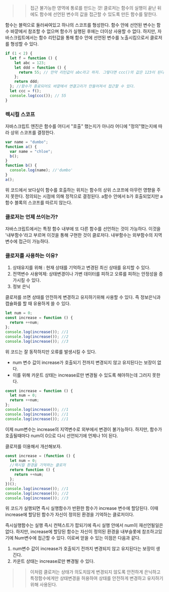 > > 접근 불가능한 영역에 통로를 만드는 것!
> > 클로저는 함수의 실행이 끝난 뒤에도 함수에 선언된 변수의 값을 접근할 수 있도록 만든 함수를 말한다.

함수는 블럭으로 둘러싸여있고 하나의 스코프를 형성한다. 함수 안에 선언된 변수는 함수 바깥에서 참조할 수 없으며 함수가 실행된 후에는 더이상 사용할 수 없다.
하지만, 자바스크립트에서는 함수 리턴값을 통해 함수 안에 선언된 변수를 노출시킴으로서 클로저를 형성할 수 있다.

```js
if (1 < 2) {
  let f = function () {
    let abc = 123;
    let ddd = function () {
      return 55; // 만약 리턴값이 abc라고 하자. 그렇다면 ccc()의 값은 123이 된다.
    };
    return ddd;
  }; //함수가 종료되어도 바깥에서 연결고리가 만들어져서 접근할 수 있다.
  let ccc = f();
  console.log(ccc()); // 55
}
```

### 렉시컬 스코프

자바스크립트 엔진은 함수를 어디서 "호출" 했는지가 아니라 어디에 "정의"했는지에 따라 상위 스코프를 결정한다.

```js
var name = "dumbo";
function a() {
  var name = "chloe";
  b();
}
function b() {
  console.log(name); //'dumbo'
}
a();
```

위 코드에서 보다싶이 함수를 호출하는 위치는 함수의 상위 스코프에 아무런 영향을 주지 못한다.
정의되는 시점에 의해 정적으로 결정된다. a함수 안에서 b가 호출되었지만 a 함수 블록의 스코프를 따르지 않는다.

### 클로저는 언제 쓰이는가?

자바스크립트에서는 특정 함수 내부에 또 다른 함수를 선언하는 것이 가능하다.
이것을 '내부함수'라고 부르며 이것을 통해 구현한 것이 클로저다.
내부함수는 외부함수의 지역변수에 접근이 가능하다.

### 클로저를 사용하는 이유?

1. 상태유지를 위해 : 현재 상태를 기억하고 변경된 최신 상태를 유지할 수 있다.
2. 전역변수 사용억제: 상태변경이나 가변 데이터를 피하고 오류를 피하는 안정성을 증가시킬 수 있다.
3. 정보 은닉

클로저를 쓰면 상태를 안전하게 변경하고 유지하기위해 사용할 수 있다. 즉 정보은닉과 캡슐화를 할 때 유용하게 쓸 수 있다.

```js
let num = 0;
const increase = function () {
  return ++num;
};
console.log(increase()); //1
console.log(increase()); //2
console.log(increase()); //3
```

위 코드는 잘 동작하지만 오류를 발생시킬 수 있다.

- num 변수 값이 increase가 호출되기 전까지 변경되지 않고 유지된다는 보장이 없다.
- 이를 위해 카운트 상태는 increase로만 변경될 수 있도록 해야하는데 그러지 못한다.

```js
const increase = function () {
  let num = 0;
  return ++num;
};
console.log(increase()); //1
console.log(increase()); //1
console.log(increase()); //1
```

이제 num변수는 increase의 지역변수로 외부에서 변경이 불가능하다.
하지만, 함수가 호출될때마다 num이 0으로 다시 선언되기에 언제나 1이 된다.

클로저를 이용해서 개선해보자.

```js
const increase = (function () {
  let num = 0;
  //렉시컬 환경을 기억하는 클로저
  return function () {
    return ++num;
  };
})();
console.log(increase()); //1
console.log(increase()); //2
console.log(increase()); //3
```

위 코드가 실행되면 즉시 실행함수가 반환한 함수가 increase 변수에 할당된다.
이때 increase에 할당된 함수가 자신이 정의된 환경을 기억하는 클로저이다.

즉시실행함수는 실행 즉시 컨텍스트가 팝되기에 즉시 실행 안에서 num이 재선언될일은 없다.
하지만, increase에 할당된 함수는 자신이 정의된 환경을 내부슬롯에 참조하고있기에 Num변수에 접근할 수 있다.
이로써 얻을 수 있는 이점은 다음과 같다.

1. num변수 값이 increase가 호출되기 전까지 변경되지 않고 유지된다는 보장이 생긴다.
2. 카운트 상태는 increase로만 뼌경될 수 있다.

> > 이처럼 클로저는 상태가 의도치않게 변경되지 않도록 안전하게 은닉하고 특정함수에게만 상태변경을 허용하여 상태를 안전하게 변경하고 유지하기 위해 사용된다.
